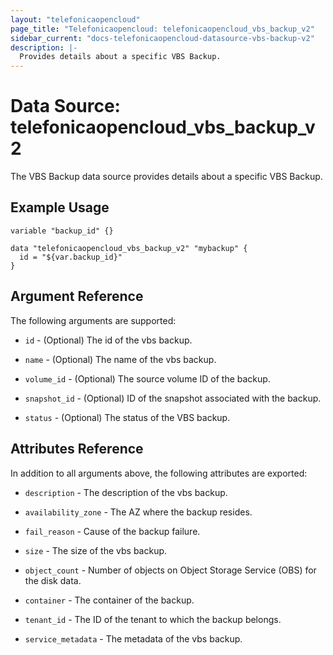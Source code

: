 ```yaml
---
layout: "telefonicaopencloud"
page_title: "Telefonicaopencloud: telefonicaopencloud_vbs_backup_v2"
sidebar_current: "docs-telefonicaopencloud-datasource-vbs-backup-v2"
description: |-
  Provides details about a specific VBS Backup.
---
```


# Data Source: telefonicaopencloud_vbs_backup_v2

The VBS Backup data source provides details about a specific VBS Backup.

## Example Usage

```hcl
variable "backup_id" {}

data "telefonicaopencloud_vbs_backup_v2" "mybackup" {
  id = "${var.backup_id}"
}
```

## Argument Reference
The following arguments are supported:

* `id` - (Optional) The id of the vbs backup.

* `name` - (Optional) The name of the vbs backup.

* `volume_id` - (Optional) The source volume ID of the backup.

* `snapshot_id` - (Optional) ID of the snapshot associated with the backup.

* `status` - (Optional) The status of the VBS backup.

## Attributes Reference
In addition to all arguments above, the following attributes are exported:

* `description` - The description of the vbs backup.

* `availability_zone` - The AZ where the backup resides.

* `fail_reason` - Cause of the backup failure.

* `size` - The size of the vbs backup.

* `object_count` - Number of objects on Object Storage Service (OBS) for the disk data.

* `container` - The container of the backup.

* `tenant_id` - The ID of the tenant to which the backup belongs.

* `service_metadata` - The metadata of the vbs backup.
